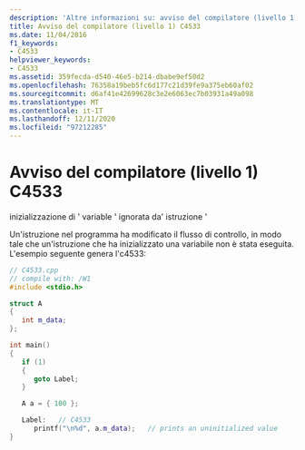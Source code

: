 ```yaml
---
description: 'Altre informazioni su: avviso del compilatore (livello 1) C4533'
title: Avviso del compilatore (livello 1) C4533
ms.date: 11/04/2016
f1_keywords:
- C4533
helpviewer_keywords:
- C4533
ms.assetid: 359fecda-d540-46e5-b214-dbabe9ef50d2
ms.openlocfilehash: 76358a19beb5fc6d177c21d39fe9a375eb60af02
ms.sourcegitcommit: d6af41e42699628c3e2e6063ec7b03931a49a098
ms.translationtype: MT
ms.contentlocale: it-IT
ms.lasthandoff: 12/11/2020
ms.locfileid: "97212285"
---
```

# <a name="compiler-warning-level-1-c4533"></a>Avviso del compilatore (livello 1) C4533

inizializzazione di ' variable ' ignorata da' istruzione '

Un'istruzione nel programma ha modificato il flusso di controllo, in modo tale che un'istruzione che ha inizializzato una variabile non è stata eseguita. L'esempio seguente genera l'c4533:

```cpp
// C4533.cpp
// compile with: /W1
#include <stdio.h>

struct A
{
   int m_data;
};

int main()
{
   if (1)
   {
      goto Label;
   }

   A a = { 100 };

   Label:   // C4533
      printf("\n%d", a.m_data);   // prints an uninitialized value
}
```
